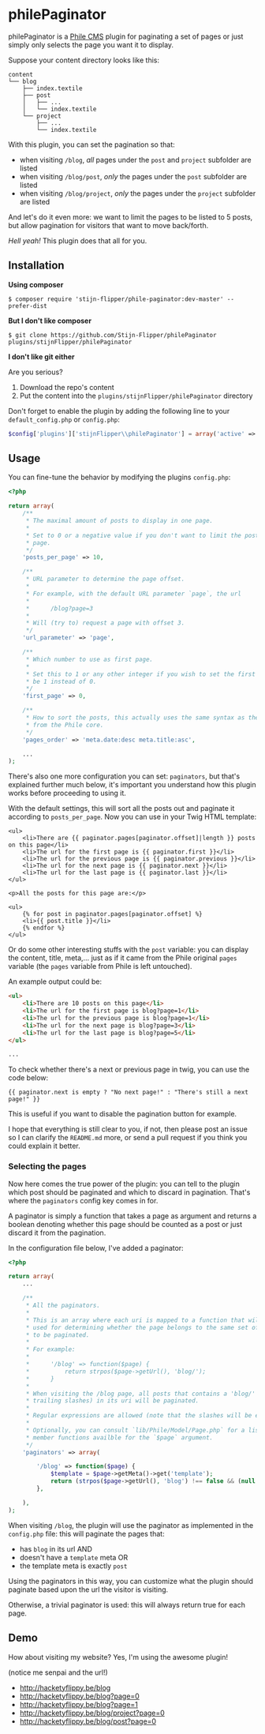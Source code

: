# philePaginator

philePaginator is a [Phile CMS](http://philecms.com/) plugin for paginating a
set of pages or just simply only selects the page you want it to display.

Suppose your content directory looks like this:

    content
    └── blog
        ├── index.textile
        ├── post
        │   ├── ...
        │   └── index.textile
        └── project
            ├── ...
            └── index.textile

With this plugin, you can set the pagination so that:

- when visiting `/blog`, _all_ pages under the `post` and `project` subfolder
  are listed
- when visiting `/blog/post`, _only_ the pages under the `post` subfolder
  are listed
- when visiting `/blog/project`, _only_ the pages under the `project` subfolder
  are listed

And let's do it even more: we want to limit the pages to be listed to 5 posts,
but allow pagination for visitors that want to move back/forth.

_Hell yeah!_ This plugin does that all for you.


## Installation
**Using composer**

    $ composer require 'stijn-flipper/phile-paginator:dev-master' --prefer-dist

**But I don't like composer**

    $ git clone https://github.com/Stijn-Flipper/philePaginator plugins/stijnFlipper/philePaginator

**I don't like git either**

Are you serious?

1. Download the repo's content
2. Put the content into the `plugins/stijnFlipper/philePaginator` directory

Don't forget to enable the plugin by adding the following line to your
`default_config.php` or `config.php`:

```php
$config['plugins']['stijnFlipper\\philePaginator'] = array('active' => true);
```


## Usage

You can fine-tune the behavior by modifying the plugins `config.php`:

```php
<?php

return array(
    /**
     * The maximal amount of posts to display in one page.
     *
     * Set to 0 or a negative value if you don't want to limit the posts per
     * page.
     */
    'posts_per_page' => 10,

    /**
     * URL parameter to determine the page offset.
     *
     * For example, with the default URL parameter `page`, the url
     *
     *      /blog?page=3
     *
     * Will (try to) request a page with offset 3.
     */
    'url_parameter' => 'page',

    /**
     * Which number to use as first page.
     *
     * Set this to 1 or any other integer if you wish to set the first page to
     * be 1 instead of 0.
     */
    'first_page' => 0,

    /**
     * How to sort the posts, this actually uses the same syntax as the one
     * from the Phile core.
     */
    'pages_order' => 'meta.date:desc meta.title:asc',

    ...
);
```

There's also one more configuration you can set: `paginators`, but that's
explained further much below, it's important you understand how this plugin
works before proceeding to using it.

With the default settings, this will sort all the posts out and paginate it
according to `posts_per_page`. Now you can use in your Twig HTML template:

```twig
<ul>
    <li>There are {{ paginator.pages[paginator.offset]|length }} posts on this page</li>
    <li>The url for the first page is {{ paginator.first }}</li>
    <li>The url for the previous page is {{ paginator.previous }}</li>
    <li>The url for the next page is {{ paginator.next }}</li>
    <li>The url for the last page is {{ paginator.last }}</li>
</ul>

<p>All the posts for this page are:</p>

<ul>
    {% for post in paginator.pages[paginator.offset] %}
    <li>{{ post.title }}</li>
    {% endfor %}
</ul>
```

Or do some other interesting stuffs with the `post` variable: you can display
the content, title, meta,&hellip; just as if it came from the Phile original
`pages` variable (the `pages` variable from Phile is left untouched).

An example output could be:

```html
<ul>
    <li>There are 10 posts on this page</li>
    <li>The url for the first page is blog?page=1</li>
    <li>The url for the previous page is blog?page=1</li>
    <li>The url for the next page is blog?page=3</li>
    <li>The url for the last page is blog?page=5</li>
</ul>

...
```

To check whether there's a next or previous page in twig, you can use the code
below:

    {{ paginator.next is empty ? "No next page!" : "There's still a next page!" }}

This is useful if you want to disable the pagination button for example.

I hope that everything is still clear to you, if not, then please post an issue
so I can clarify the `README.md` more, or send a pull request if you think you
could explain it better.


### Selecting the pages

Now here comes the true power of the plugin: you can tell to the plugin which
post should be paginated and which to discard in pagination. That's where the
`paginators` config key comes in for.

A paginator is simply a function that takes a page as argument and returns a
boolean denoting whether this page should be counted as a post or just discard
it from the pagination.

In the configuration file below, I've added a paginator:

```php
<?php

return array(
    ...

    /**
     * All the paginators.
     *
     * This is an array where each uri is mapped to a function that will be
     * used for determining whether the page belongs to the same set of posts
     * to be paginated.
     *
     * For example:
     *
     *      '/blog' => function($page) {
     *          return strpos($page->getUrl(), 'blog/');
     *      }
     *
     * When visiting the /blog page, all posts that contains a 'blog/' (with
     * trailing slashes) in its uri will be paginated.
     *
     * Regular expressions are allowed (note that the slashes will be escaped).
     *
     * Optionally, you can consult `lib/Phile/Model/Page.php` for a list of
     * member functions availble for the `$page` argument.
     */
    'paginators' => array(

        '/blog' => function($page) {
            $template = $page->getMeta()->get('template');
            return (strpos($page->getUrl(), 'blog') !== false && (null === $template || 'post' === $template));
        },

    ),
);
```

When visiting `/blog`, the plugin will use the paginator as implemented in the
`config.php` file: this will paginate the pages that:

- has `blog` in its url AND
- doesn't have a `template` meta OR
- the template meta is exactly `post`

Using the paginators in this way, you can customize what the plugin should
paginate based upon the url the visitor is visiting.

Otherwise, a trivial paginator is used: this will always return true for each
page.


## Demo
How about visiting my website? Yes, I'm using the awesome plugin!

(notice me senpai and the url!)

- <http://hacketyflippy.be/blog>
- <http://hacketyflippy.be/blog?page=0>
- <http://hacketyflippy.be/blog?page=1>
- <http://hacketyflippy.be/blog/project?page=0>
- <http://hacketyflippy.be/blog/post?page=0>
